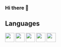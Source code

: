### Hi there 👋

<!--
**Xenophee/Xenophee** is a ✨ _special_ ✨ repository because its `README.md` (this file) appears on your GitHub profile.

Here are some ideas to get you started:

- 🔭 I’m currently working on ...
- 🌱 I’m currently learning ...
- 👯 I’m looking to collaborate on ...
- 🤔 I’m looking for help with ...
- 💬 Ask me about ...
- 📫 How to reach me: ...
- 😄 Pronouns: ...
- ⚡ Fun fact: ...
-->

## Languages

<p align="left">
<img src="https://cdn.jsdelivr.net/gh/devicons/devicon/icons/html5/html5-plain-wordmark.svg" width="30px">
<img src="https://cdn.jsdelivr.net/gh/devicons/devicon/icons/css3/css3-plain-wordmark.svg" width="30px">
<img src="https://cdn.jsdelivr.net/gh/devicons/devicon/icons/javascript/javascript-plain.svg" width="30px">
<img src="https://cdn.jsdelivr.net/gh/devicons/devicon/icons/php/php-plain.svg" width="30px">
<img src="https://cdn.jsdelivr.net/gh/devicons/devicon/icons/mysql/mysql-plain-wordmark.svg" width="30px">
</p>
          
          
          
          
          


